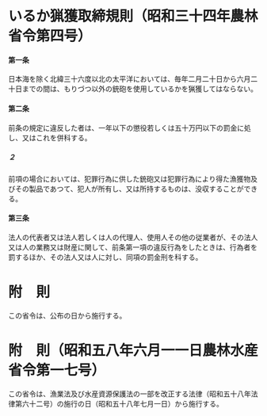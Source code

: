 # いるか猟獲取締規則（昭和三十四年農林省令第四号）
#### 第一条
日本海を除く北緯三十六度以北の太平洋においては、毎年二月二十日から六月二十日までの間は、もりづつ以外の銃砲を使用しているかを猟獲してはならない。
#### 第二条
前条の規定に違反した者は、一年以下の懲役若しくは五十万円以下の罰金に処し、又はこれを併科する。
##### ２
前項の場合においては、犯罪行為に供した銃砲又は犯罪行為により得た漁獲物及びその製品であつて、犯人が所有し、又は所持するものは、没収することができる。
#### 第三条
法人の代表者又は法人若しくは人の代理人、使用人その他の従業者が、その法人又は人の業務又は財産に関して、前条第一項の違反行為をしたときは、行為者を罰するほか、その法人又は人に対し、同項の罰金刑を科する。
# 附　則
この省令は、公布の日から施行する。
# 附　則（昭和五八年六月一一日農林水産省令第一七号）
この省令は、漁業法及び水産資源保護法の一部を改正する法律（昭和五十八年法律第六十二号）の施行の日（昭和五十八年七月一日）から施行する。
